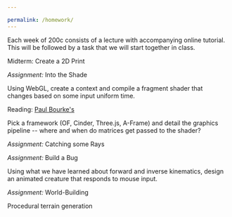 ```yaml
---

permalink: /homework/
---
```


Each week of 200c consists of a lecture with accompanying online tutorial.  This will be followed by a task
that we will start together in class.

Midterm: Create a 2D Print

*Assignment:* Into the Shade

Using WebGL, create a context and compile a fragment shader that changes based on some input uniform time.

Reading: [Paul Bourke's](http://paulbourke.net/stereographics/stereorender/)

Pick a framework (OF, Cinder, Three.js, A-Frame) and detail the graphics pipeline -- where and when
do matrices get passed to the shader?

*Assignment:* Catching some Rays

*Assignment:* Build a Bug

Using what we have learned about forward and inverse kinematics, design an animated creature that responds to mouse input.

*Assignment:* World-Building

Procedural terrain generation